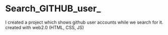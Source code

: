 # Search_GITHUB_user_
I created a project which shows github user accounts while we search for it. created with web2.0 (HTML, CSS, JS)
